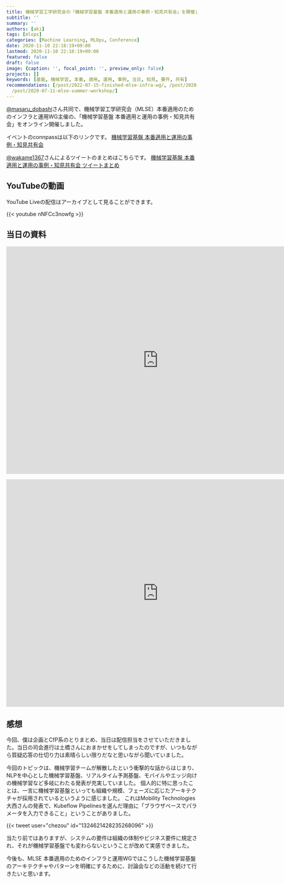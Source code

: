 ```yaml
---
title: 機械学習工学研究会の「機械学習基盤 本番適用と運用の事例・知見共有会」を開催しました
subtitle: ''
summary: ''
authors: [aki]
tags: [mlops]
categories: [Machine Learning, MLOps, Conference]
date: 2020-11-10 22:18:19+09:00
lastmod: 2020-11-10 22:18:19+09:00
featured: false
draft: false
image: {caption: '', focal_point: '', preview_only: false}
projects: []
keywords: [基盤, 機械学習, 本番, 適用, 運用, 事例, 当日, 知見, 要件, 共有]
recommendations: [/post/2022-07-15-finished-mlse-infra-wg/, /post/2020-12-31-2020-review/,
  /post/2020-07-11-mlse-summer-workshop/]
---
```



[@masaru_dobashi](https://twitter.com/masaru_dobashi)さん共同で、機械学習工学研究会（MLSE）本番適用のためのインフラと運用WG主催の、「機械学習基盤 本番適用と運用の事例・知見共有会」をオンライン開催しました。

イベントのconnpassは以下のリンクです。
[機械学習基盤 本番適用と運用の事例・知見共有会](https://mlxse.connpass.com/event/187583/)


[@wakame1367](https://twitter.com/wakame1367)さんによるツイートのまとめはこちらです。
[機械学習基盤 本番適用と運用の事例・知見共有会 ツイートまとめ](https://togetter.com/li/1619107)


## YouTubeの動画

YouTube Liveの配信はアーカイブとして見ることができます。

{{< youtube nNFCc3nowfg >}}

## 当日の資料

<p><iframe src="https://docs.google.com/presentation/d/19P_hAZw8W9X1myeV1wuKYVEAHZsOl3-ohcV1E4wug7g/embed?start=false&loop=false&delayms=3000" frameborder="0" width="800" height="600" allowfullscreen="true" mozallowfullscreen="true" webkitallowfullscreen="true"></iframe></p>

<p><iframe src="https://docs.google.com/presentation/d/1Vc-Sf0hMq5RKBDIDAI0aUdS-YWaiie306WykUG7dtJU/embed?start=false&loop=false&delayms=3000" frameborder="0" width="800" height="600" allowfullscreen="true" mozallowfullscreen="true" webkitallowfullscreen="true"></iframe></p>

<script async class="speakerdeck-embed" data-id="af1c9b53d63b4e6baa85652793ec4ca9" data-ratio="1.77777777777778" src="//speakerdeck.com/assets/embed.js"></script>

<script async class="speakerdeck-embed" data-id="230d7fccb9314f039a8ab55aaf58c62c" data-ratio="1.77777777777778" src="//speakerdeck.com/assets/embed.js"></script>

<script async class="speakerdeck-embed" data-id="448751cd3ceb43149100f61912248fc0" data-ratio="1.77777777777778" src="//speakerdeck.com/assets/embed.js"></script>

## 感想

今回、僕は企画とCfP系のとりまとめ、当日は配信担当をさせていただきました。当日の司会進行は土橋さんにおまかせをしてしまったのですが、いつもながら質疑応答の仕切り力は素晴らしい限りだなと思いながら聞いていました。

今回のトピックは、機械学習チームが解散したという衝撃的な話からはじまり、NLPを中心とした機械学習基盤、リアルタイム予測基盤、モバイルやエッジ向けの機械学習など多岐にわたる発表が充実していました。
個人的に特に思ったことは、一言に機械学習基盤といっても組織や規模、フェーズに応じたアーキテクチャが採用されているというように感じました。
これはMobility Technologies大西さんの発表で、Kubeflow Pipelinesを選んだ理由に「ブラウザベースでパラメータを入力できること」ということがありました。

{{< tweet user="chezou" id="1324621428235268096" >}}

当たり前ではありますが、システムの要件は組織の体制やビジネス要件に規定され、それが機械学習基盤でも変わらないということが改めて実感できました。

今後も、MLSE 本番適用のためのインフラと運用WGではこうした機械学習基盤のアーキテクチャやパターンを明確にするために、討論会などの活動を続けて行きたいと思います。
